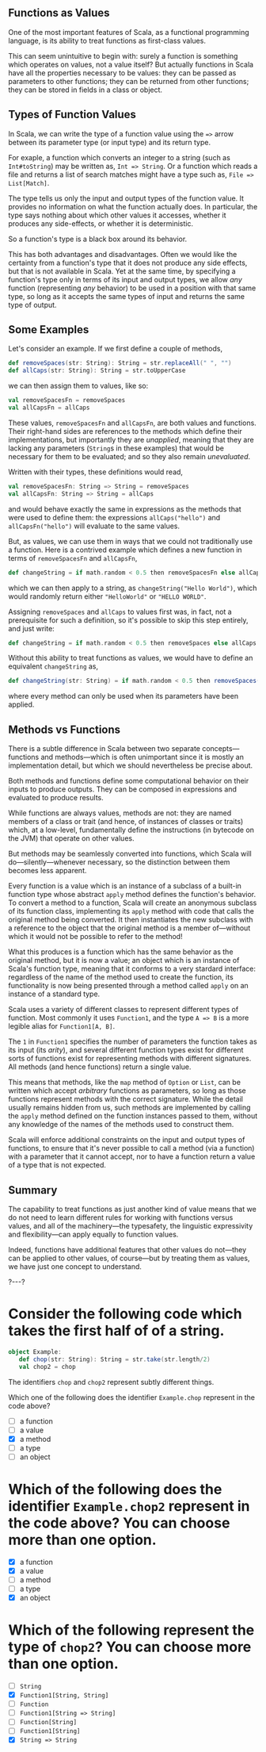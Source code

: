 ## Functions as Values

One of the most important features of Scala, as a functional programming language, is its ability to treat
functions as first-class values.

This can seem unintuitive to begin with: surely a function is something which operates on values, not a value
itself? But actually functions in Scala have all the properties necessary to be values: they can be passed as
parameters to other functions; they can be returned from other functions; they can be stored in fields in a
class or object.

## Types of Function Values

In Scala, we can write the type of a function value using the `=>` arrow between its parameter type (or input
type) and its return type.

For exaple, a function which converts an integer to a string (such as `Int#toString`) may be written as,
`Int => String`. Or a function which reads a file and returns a list of search matches might have a type such
as, `File => List[Match]`.

The type tells us only the input and output types of the function value. It provides no information on what the
function actually does. In particular, the type says nothing about which other values it accesses, whether it
produces any side-effects, or whether it is deterministic.

So a function's type is a black box around its behavior.

This has both advantages and disadvantages. Often we would like the certainty from a function's type that it
does not produce any side effects, but that is not available in Scala. Yet at the same time, by specifying a
function's type only in terms of its input and output types, we allow _any_ function (representing _any_
behavior) to be used in a position with that same type, so long as it accepts the same types of input and
returns the same type of output.

## Some Examples

Let's consider an example. If we first define a couple of methods,
```scala
def removeSpaces(str: String): String = str.replaceAll(" ", "")
def allCaps(str: String): String = str.toUpperCase
```
we can then assign them to values, like so:
```scala
val removeSpacesFn = removeSpaces
val allCapsFn = allCaps
```

These values, `removeSpacesFn` and `allCapsFn`, are both values and functions. Their right-hand sides are
references to the methods which define their implementations, but importantly they are _unapplied_, meaning that
they are lacking any parameters (`String`s in these examples) that would be necessary for them to be evaluated;
and so they also remain _unevaluated_.

Written with their types, these definitions would read,
```scala
val removeSpacesFn: String => String = removeSpaces
val allCapsFn: String => String = allCaps
```
and would behave exactly the same in expressions as the methods that were used to define them: the expressions
`allCaps("hello")` and `allCapsFn("hello")` will evaluate to the same values.

But, as values, we can use them in ways that we could not traditionally use a function. Here is a contrived
example which defines a new function in terms of `removeSpacesFn` and `allCapsFn`,
```scala
def changeString = if math.random < 0.5 then removeSpacesFn else allCapsFn
```
which we can then apply to a string, as `changeString("Hello World")`, which would randomly return either
`"HelloWorld"` or `"HELLO WORLD"`.

Assigning `removeSpaces` and `allCaps` to values first was, in fact, not a prerequisite for such a definition,
so it's possible to skip this step entirely, and just write:
```scala
def changeString = if math.random < 0.5 then removeSpaces else allCaps
```

Without this ability to treat functions as values, we would have to define an equivalent `changeString` as,
```scala
def changeString(str: String) = if math.random < 0.5 then removeSpaces(str) else allCaps(str)
```
where every method can only be used when its parameters have been applied.

## Methods vs Functions

There is a subtle difference in Scala between two separate concepts—functions and methods—which is often
unimportant since it is mostly an implementation detail, but which we should nevertheless be precise about.

Both methods and functions define some computational behavior on their inputs to produce outputs. They can be
composed in expressions and evaluated to produce results.

While functions are always values, methods are not: they are named members of a class or trait (and hence, of
instances of classes or traits) which, at a low-level, fundamentally define the instructions (in bytecode on the
JVM) that operate on other values.

But methods may be seamlessly converted into functions, which Scala will do—silently—whenever necessary, so the
distinction between them becomes less apparent.

Every function is a value which is an instance of a subclass of a built-in function type whose abstract `apply`
method defines the function's behavior. To convert a method to a function, Scala will create an anonymous
subclass of its function class, implementing its `apply` method with code that calls the original method being
converted. It then instantiates the new subclass with a reference to the object that the original method is a
member of—without which it would not be possible to refer to the method!

What this produces is a function which has the same behavior as the original method, but it is now a value; an
object which is an instance of Scala's function type, meaning that it conforms to a very stardard interface:
regardless of the name of the method used to create the function, its functionality is now being presented
through a method called `apply` on an instance of a standard type.

Scala uses a variety of different classes to represent different types of function. Most commonly it uses
`Function1`, and the type `A => B` is a more legible alias for `Function1[A, B]`.

The `1` in `Function1` specifies the number of parameters the function takes as its input (its _arity_), and
several different function types exist for different sorts of functions exist for representing methods with
different signatures. All methods (and hence functions) return a single value.

This means that methods, like the `map` method of `Option` or `List`, can be written which accept _arbitrary_
functions as parameters, so long as those functions represent methods with the correct signature. While the
detail usually remains hidden from us, such methods are implemented by calling the `apply` method defined on the
function instances passed to them, without any knowledge of the names of the methods used to construct them.

Scala will enforce additional constraints on the input and output types of functions, to ensure that it's never
possible to call a method (via a function) with a parameter that it cannot accept, nor to have a function return
a value of a type that is not expected.

## Summary

The capability to treat functions as just another kind of value means that we do not need to learn different
rules for working with functions versus values, and all of the machinery—the typesafety, the linguistic
expressivity and flexibility—can apply equally to function values.

Indeed, functions have additional features that other values do not—they can be applied to other values, of
course—but by treating them as values, we have just one concept to understand.

?---?

# Consider the following code which takes the first half of of a string.

```scala
object Example:
   def chop(str: String): String = str.take(str.length/2)
   val chop2 = chop
```

The identifiers `chop` and `chop2` represent subtly different things.

Which one of the following does the identifier `Example.chop` represent in the code above?

* [ ] a function
* [ ] a value
* [X] a method
* [ ] a type
* [ ] an object

# Which of the following does the identifier `Example.chop2` represent in the code above? You can choose more than one option.

* [X] a function
* [X] a value
* [ ] a method
* [ ] a type
* [X] an object

# Which of the following represent the type of `chop2`? You can choose more than one option.
* [ ] `String`
* [X] `Function1[String, String]`
* [ ] `Function`
* [ ] `Function1[String => String]`
* [ ] `Function[String]`
* [ ] `Function1[String]`
* [X] `String => String`

